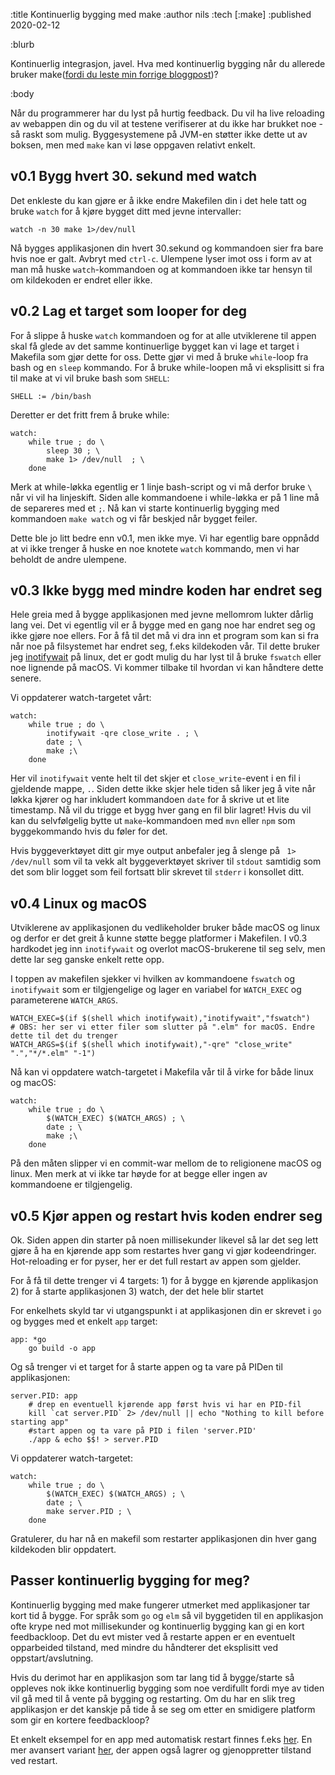 :title Kontinuerlig bygging med make
:author nils
:tech [:make]
:published 2020-02-12

:blurb

Kontinuerlig integrasjon, javel. Hva med kontinuerlig bygging når du allerede bruker make([fordi du leste min forrige bloggpost](https://www.kodemaker.no/blogg/2019-11-makefile-basics/))?

:body

Når du programmerer har du lyst på hurtig feedback. Du vil ha live reloading av webappen din og du vil at testene verifiserer at du ikke har brukket noe - så raskt som mulig. Byggesystemene på JVM-en støtter ikke dette ut av boksen, men med `make` kan vi løse oppgaven relativt enkelt. 

## v0.1 Bygg hvert 30. sekund med watch

Det enkleste du kan gjøre er å ikke endre Makefilen din i det hele tatt og bruke `watch` for å kjøre bygget ditt med jevne intervaller:

    watch -n 30 make 1>/dev/null
	
Nå bygges applikasjonen din hvert 30.sekund og kommandoen sier fra bare hvis noe er galt. Avbryt med `ctrl-c`. Ulempene lyser imot oss i form av at man må huske `watch`-kommandoen og at kommandoen ikke tar hensyn til om kildekoden er endret eller ikke. 

## v0.2 Lag et target som looper for deg

For å slippe å huske `watch` kommandoen og for at alle utviklerene til appen skal få glede av det samme kontinuerlige bygget kan vi lage et target i Makefila som gjør dette for oss. Dette gjør vi med å bruke `while`-loop fra bash og en `sleep` kommando. For å bruke while-loopen må vi eksplisitt si fra til make at vi vil bruke bash som `SHELL`:

    SHELL := /bin/bash

Deretter er det fritt frem å bruke while: 

    watch:
		while true ; do \
			sleep 30 ; \
			make 1> /dev/null  ; \
		done


Merk at while-løkka egentlig er 1 linje bash-script og vi må derfor bruke `\` når vi vil ha linjeskift. Siden alle kommandoene i while-løkka er på 1 line må de separeres med et `;`. Nå kan vi starte kontinuerlig bygging med kommandoen `make watch` og vi får beskjed når bygget feiler.

Dette ble jo litt bedre enn v0.1, men ikke mye. Vi har egentlig bare oppnådd at vi ikke trenger å huske en noe knotete `watch` kommando, men vi har beholdt de andre ulempene. 

## v0.3 Ikke bygg med mindre koden har endret seg

Hele greia med å bygge applikasjonen med jevne mellomrom lukter dårlig lang vei. Det vi egentlig vil er å bygge med en gang noe har endret seg og ikke gjøre noe ellers. For å få til det må vi dra inn et program som kan si fra når noe på filsystemet har endret seg, f.eks kildekoden vår. Til dette bruker jeg [inotifywait](https://linux.die.net/man/1/inotifywait) på linux, det er godt mulig du har lyst til å bruke `fswatch` eller noe lignende på macOS. Vi kommer tilbake til hvordan vi kan håndtere dette senere.

Vi oppdaterer watch-targetet vårt:

    watch: 
		while true ; do \
			inotifywait -qre close_write . ; \
			date ; \
			make ;\
		done

Her vil `inotifywait` vente helt til det skjer et `close_write`-event i en fil i gjeldende mappe, `.`. Siden dette ikke skjer hele tiden så liker jeg å vite når løkka kjører og har inkludert kommandoen `date` for å skrive ut et lite timestamp. Nå vil du trigge et bygg hver gang en fil blir lagret! Hvis du vil kan du selvfølgelig bytte ut `make`-kommandoen med `mvn` eller `npm` som byggekommando hvis du føler for det. 

Hvis byggeverktøyet ditt gir mye output anbefaler jeg å slenge på  ` 1> /dev/null` som vil ta vekk alt byggeverktøyet skriver til `stdout` samtidig som det som blir logget som feil fortsatt blir skrevet til `stderr` i konsollet ditt. 

## v0.4 Linux og macOS

Utviklerene av applikasjonen du vedlikeholder bruker både macOS og linux og derfor er det greit å kunne støtte begge platformer i Makefilen. I v0.3 hardkodet jeg inn `inotifywait` og overlot macOS-brukerene til seg selv, men dette lar seg ganske enkelt rette opp. 

I toppen av makefilen sjekker vi hvilken av kommandoene `fswatch` og `inotifywait` som er tilgjengelige og lager en variabel for `WATCH_EXEC` og parameterene `WATCH_ARGS`.

    WATCH_EXEC=$(if $(shell which inotifywait),"inotifywait","fswatch")
	# OBS: her ser vi etter filer som slutter på ".elm" for macOS. Endre dette til det du trenger
    WATCH_ARGS=$(if $(shell which inotifywait),"-qre" "close_write" ".","*/*.elm" "-1")


Nå kan vi oppdatere watch-targetet i Makefila vår til å virke for både linux og macOS:

    watch: 
		while true ; do \
		    $(WATCH_EXEC) $(WATCH_ARGS) ; \
			date ; \
			make ;\
		done

På den måten slipper vi en commit-war mellom de to religionene macOS og linux. Men merk at vi ikke tar høyde for at begge eller ingen av kommandoene er tilgjengelig. 


## v0.5 Kjør appen og restart hvis koden endrer seg

Ok. Siden appen din starter på noen millisekunder likevel så lar det seg lett gjøre å ha en kjørende app som restartes hver gang vi gjør kodeendringer. Hot-reloading er for pyser, her er det full restart av appen som gjelder. 

For å få til dette trenger vi 4 targets: 1) for å bygge en kjørende applikasjon 2) for å starte applikasjonen 3) watch, der det hele blir startet

For enkelhets skyld tar vi utgangspunkt i at applikasjonen din er skrevet i `go` og bygges med et enkelt `app` target:

	app: *go
		go build -o app

Og så trenger vi et target for å starte appen og ta vare på PIDen til applikasjonen:

	server.PID: app
		# drep en eventuell kjørende app først hvis vi har en PID-fil
		kill `cat server.PID` 2> /dev/null || echo "Nothing to kill before starting app" 
		#start appen og ta vare på PID i filen 'server.PID'
		./app & echo $$! > server.PID

Vi oppdaterer watch-targetet:

	watch: 
		while true ; do \ 
		    $(WATCH_EXEC) $(WATCH_ARGS) ; \
			date ; \ 
			make server.PID ; \
		done

Gratulerer, du har nå en makefil som restarter applikasjonen din hver gang kildekoden blir oppdatert. 

## Passer kontinuerlig bygging for meg?

Kontinuerlig bygging med make fungerer utmerket med applikasjoner tar kort tid å bygge. For språk som `go` og `elm` så vil byggetiden til en applikasjon ofte krype ned mot millisekunder og kontinuerlig bygging kan gi en kort feedbackloop. Det du evt mister ved å restarte appen er en eventuelt opparbeided tilstand, med mindre du håndterer det eksplisitt ved oppstart/avslutning.

Hvis du derimot har en applikasjon som tar lang tid å bygge/starte så oppleves nok ikke kontinuerlig bygging som noe verdifullt fordi mye av tiden vil gå med til å vente på bygging og restarting. Om du har en slik treg applikasjon er det kanskje på tide å se seg om etter en smidigere platform som gir en kortere feedbackloop?

Et enkelt eksempel for en app med automatisk restart finnes f.eks [her](https://github.com/nilsmagnus/komkujson). En mer avansert variant [her](https://github.com/nilsmagnus/snitch/), der appen også lagrer og gjenoppretter tilstand ved restart.
